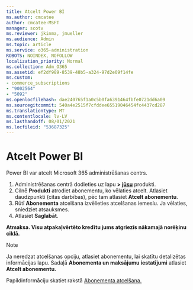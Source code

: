 ```yaml
---
title: Atcelt Power BI
ms.author: cmcatee
author: cmcatee-MSFT
manager: scotv
ms.reviewer: jkinma, jmueller
ms.audience: Admin
ms.topic: article
ms.service: o365-administration
ROBOTS: NOINDEX, NOFOLLOW
localization_priority: Normal
ms.collection: Adm_O365
ms.assetid: ef2df989-8539-48b5-a324-97d2e09f14fe
ms.custom:
- commerce_subscriptions
- "9002564"
- "5092"
ms.openlocfilehash: dae240765f1a0c5b0fa6391464fbfe0721dd6a09
ms.sourcegitcommit: 540a4e2515f7cfddee65519046454fc4437cd287
ms.translationtype: MT
ms.contentlocale: lv-LV
ms.lasthandoff: 08/01/2021
ms.locfileid: "53687325"
---
```

# <a name="cancel-power-bi"></a>Atcelt Power BI

Power BI var atcelt Microsoft 365 administrēšanas centrs.

1. Administrēšanas centrā dodieties uz lapu **> [jūsu](https://go.microsoft.com/fwlink/p/?linkid=842054)** produkti.
2. Cilnē **Produkti** atrodiet abonementu, ko vēlaties atcelt. Atlasiet daudzpunkti (citas darbības), pēc tam atlasiet **Atcelt abonementu**.
3. Rūtī **Abonementa** atcelšana izvēlieties atcelšanas iemeslu. Ja vēlaties, sniedziet atsauksmes.
4. Atlasiet **Saglabāt**.

**Atmaksa. Visu atpakaļvērtēto kredītu jums atgriezīs nākamajā norēķinu ciklā.**

> [!NOTE]
> Ja neredzat atcelšanas opciju, atlasiet abonementu, lai skatītu detalizētas informācijas lapu. Sadaļā **Abonementa un maksājumu iestatījumi** atlasiet **Atcelt abonementu.**

Papildinformāciju skatiet rakstā [Abonementa atcelšana.](/microsoft-365/commerce/subscriptions/cancel-your-subscription)